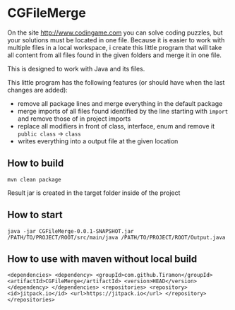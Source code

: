 # CGFileMerge
On the site http://www.codingame.com you can solve coding puzzles, but your solutions must be located in one file. Because it is easier to work with multiple files in a local workspace, i create this little program that will take all content from all files found in the given folders and merge it in one file.

This is designed to work with Java and its files. 

This little program has the following features (or should have when the last changes are added):
* remove all package lines and merge everything in the default package
* merge imports of all files found identified by the line starting with `import ` and remove those of in project imports
* replace all modifiers in front of class, interface, enum and remove it `public class` -> `class` 
* writes everything into a output file at the given location


## How to build
`mvn clean package`

Result jar is created in the target folder inside of the project

## How to start
`java -jar CGFileMerge-0.0.1-SNAPSHOT.jar /PATH/TO/PROJECT/ROOT/src/main/java /PATH/TO/PROJECT/ROOT/Output.java`

## How to use with maven without local build

`<dependencies>
		<dependency>
			<groupId>com.github.Tiramon</groupId>
			<artifactId>CGFileMerge</artifactId>
			<version>HEAD</version>
		</dependency>
	</dependencies>
	<repositories>
		<repository>
			<id>jitpack.io</id>
			<url>https://jitpack.io</url>
		</repository>
	</repositories>`
